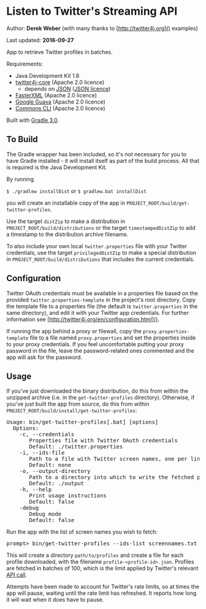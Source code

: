 # Listen to Twitter's Streaming API

Author: **Derek Weber** (with many thanks to [http://twitter4j.org]() examples)

Last updated: **2016-09-27**

App to retrieve Twitter profiles in batches.

Requirements:
 + Java Development Kit 1.8
 + [twitter4j-core](http://twitter4j.org) (Apache 2.0 licence)
   + depends on [JSON](http://json.org) ([JSON licence](http://www.json.org/license.html))
 + [FasterXML](http://wiki.fasterxml.com/JacksonHome) (Apache 2.0 licence)
 + [Google Guava](https://github.com/google/guava) (Apache 2.0 licence)
 + [Commons CLI](https://commons.apache.org/cli) (Apache 2.0 licence)

Built with [Gradle 3.0](http://gradle.org).

## To Build

The Gradle wrapper has been included, so it's not necessary for you to have Gradle
installed - it will install itself as part of the build process. All that is required is
the Java Development Kit.

By running

`$ ./gradlew installDist` or `$ gradlew.bat installDist`

you will create an installable copy of the app in `PROJECT_ROOT/build/get-twitter-profiles`.

Use the target `distZip` to make a distribution in `PROJECT_ROOT/build/distributions`
or the target `timestampedDistZip` to add a timestamp to the distribution archive filename.

To also include your own local `twitter.properties` file with your Twitter credentials,
use the target `privilegedDistZip` to make a special distribution in
`PROJECT_ROOT/build/distributions` that includes the current credentials.


## Configuration

Twitter OAuth credentials must be available in a properties file based on the
provided `twitter.properties-template` in the project's root directory. Copy the
template file to a properties file (the default is `twitter.properties` in the same
directory), and edit it with your Twitter app credentials. For further information see
[http://twitter4j.org/en/configuration.html]().

If running the app behind a proxy or filewall, copy the `proxy.properties-template`
file to a file named `proxy.properties` and set the properties inside to your proxy
credentials. If you feel uncomfortable putting your proxy password in the file, leave
the password-related ones commented and the app will ask for the password.

## Usage
If you've just downloaded the binary distribution, do this from within the unzipped
archive (i.e. in the `get-twitter-profiles` directory). Otherwise, if you've just built
the app from source, do this from within `PROJECT_ROOT/build/install/get-twitter-profiles`:
<pre>
Usage: bin/get-twitter-profiles[.bat] [options]
  Options:
    -c, --credentials
       Properties file with Twitter OAuth credentials
       Default: ./twitter.properties
    -i, --ids-file
       Path to a file with Twitter screen names, one per line
       Default: none
    -o, --output-directory
       Path to a directory into which to write the fetched profiles
       Default: ./output
    -h, --help
       Print usage instructions
       Default: false
    -debug
       Debug mode
       Default: false
</pre>

Run the app with the list of screen names you wish to fetch:
<pre>
prompt> bin/get-twitter-profiles --ids-list screennames.txt -o path/to/profiles -debug
</pre>

This will create a directory `path/to/profiles` and create a file for each
profile downloaded, with the filename `profile-<profile-id>.json`. Profiles are
fetched in batches of 100, which is the limit applied by Twitter's relevant
[API call](https://dev.twitter.com/rest/reference/get/users/lookup).

Attempts have been made to account for Twitter's rate limits, so at times the
app will pause, waiting until the rate limit has refreshed. It reports how long
it will wait when it does have to pause.
